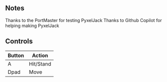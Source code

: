 ## Notes

Thanks to the PortMaster for testing PyxelJack
Thanks to Github Copilot for helping making PyxelJack

## Controls

| Button | Action |
|--|--| 
|A|Hit/Stand|
|Dpad|Move|


